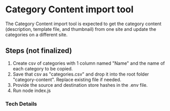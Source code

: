 # Category Content import tool
The Category Content import tool is expected to get the category content (description, template file, and thumbnail) from one site and update the categories on a different site. 

## Steps (not finalized)
1. Create csv of categories with 1 column named "Name" and the name of each category to be copied. 
2. Save that csv as "categories.csv" and drop it into the root folder "category-content". Replace existing file if needed.
3. Provide the source and destination store hashes in the .env file. 
4. Run node index.js

### Tech Details
